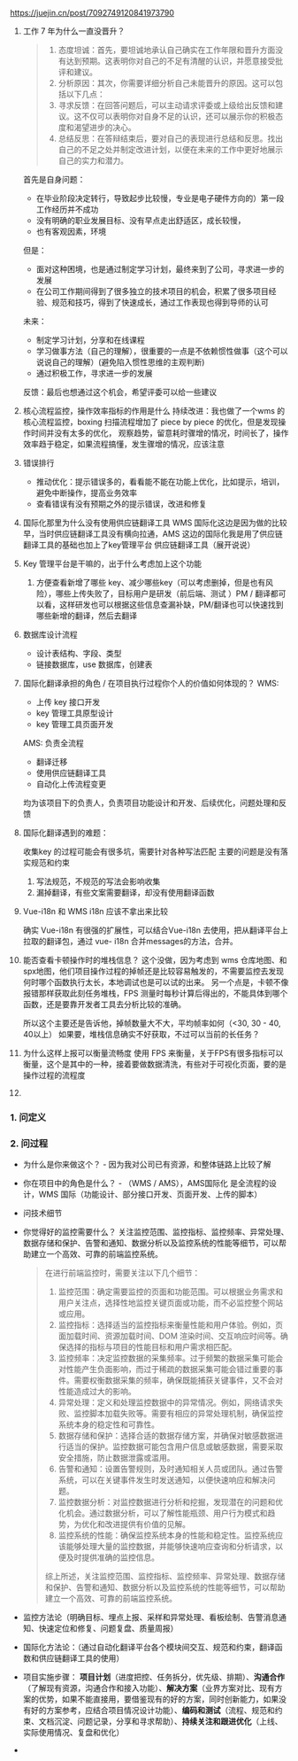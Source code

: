 https://juejin.cn/post/7092749120841973790

1. 工作 7 年为什么一直没晋升？

   > 1. 态度坦诚：首先，要坦诚地承认自己确实在工作年限和晋升方面没有达到预期。这表明你对自己的不足有清醒的认识，并愿意接受批评和建议。
   > 2. 分析原因：其次，你需要详细分析自己未能晋升的原因。这可以包括以下几点：
   > 3. 寻求反馈：在回答问题后，可以主动请求评委或上级给出反馈和建议。这不仅可以表明你对自身不足的认识，还可以展示你的积极态度和渴望进步的决心。
   > 4. 总结反思：在答辩结束后，要对自己的表现进行总结和反思。找出自己的不足之处并制定改进计划，以便在未来的工作中更好地展示自己的实力和潜力。

   首先是自身问题：

   - 在毕业阶段决定转行，导致起步比较慢，专业是电子硬件方向的）第一段工作经历并不成功
   - 没有明确的职业发展目标、没有早点走出舒适区，成长较慢，
   - 也有客观因素，环境

   但是：

   - 面对这种困境，也是通过制定学习计划，最终来到了公司，寻求进一步的发展
   - 在公司工作期间得到了很多独立的技术项目的机会，积累了很多项目经验、规范和技巧，得到了快速成长，通过工作表现也得到导师的认可

   未来：

   - 制定学习计划，分享和在线课程
   - 学习做事方法（自己的理解），很重要的一点是不依赖惯性做事（这个可以说说自己的理解）(避免陷入惯性思维的主观判断)
   - 通过积极工作，寻求进一步的发展

   反馈：最后也想通过这个机会，希望评委可以给一些建议

2. 核心流程监控，操作效率指标的作用是什么
   持续改进：我也做了一个wms 的核心流程监控，boxing 扫描流程增加了 piece by piece 的优化，但是发现操作时间并没有太多的优化，
   观察趋势，留意耗时骤增的情况，时间长了，操作效率趋于稳定，如果流程搞懂，发生骤增的情况，应该注意

3. 错误排行

   - 推动优化：提示错误多的，看看能不能在功能上优化，比如提示，培训，避免中断操作，提高业务效率
   - 查看错误有没有预期之外的提示错误，改进和修复

4. 国际化那里为什么没有使用供应链翻译工具
   WMS 国际化这边是因为做的比较早，当时供应链翻译工具没有横向拉通，AMS 这边的国际化我是用了供应链翻译工具的基础也加上了key管理平台
   供应链翻译工具（展开说说）

5. Key 管理平台是干嘛的，出于什么考虑加上这个功能

   1. 方便查看新增了哪些 key、减少哪些key（可以考虑删掉，但是也有风险），哪些上传失败了，目标用户是研发（前后端、测试 ）PM / 翻译都可以看，这样研发也可以根据这些信息查漏补缺，PM/翻译也可以快速找到哪些新增的翻译，然后去翻译

6. 数据库设计流程

   - 设计表结构、字段、类型
   - 链接数据库，use 数据库，创建表

7. 国际化翻译承担的角色 / 在项目执行过程你个人的价值如何体现的？
   WMS:

   - 上传 key 接口开发
   - key 管理工具原型设计
   - key 管理工具页面开发

   AMS: 负责全流程

   - 翻译迁移
   - 使用供应链翻译工具
   - 自动化上传流程变更

   均为该项目下的负责人，负责项目功能设计和开发、后续优化，问题处理和反馈

8. 国际化翻译遇到的难题：

   收集key 的过程可能会有很多坑，需要针对各种写法匹配 主要的问题是没有落实规范和约束

   1. 写法规范，不规范的写法会影响收集
   2. 漏掉翻译，有些文案需要翻译，却没有使用翻译函数

9. Vue-i18n 和 WMS i18n 应该不拿出来比较

   确实 Vue-i18n 有很强的扩展性，可以结合Vue-i18n 去使用，把从翻译平台上拉取的翻译包，通过 vue- i18n 合并messages的方法，合并。



10. 能否查看卡顿操作时的堆栈信息？
    这个没做，因为考虑到 wms 仓库地图、和 spx地图，他们项目操作过程的掉帧还是比较容易触发的，不需要监控去发现何时哪个函数执行太长，本地调试也是可以试的出来。
    另一个点是，卡顿不像报错那样获取此刻任务堆栈，FPS 测量时每秒计算后得出的，不能具体到哪个函数，还是要靠开发者工具去分析比较的准确。

    所以这个主要还是告诉他，掉帧数量大不大，平均帧率如何（<30, 30 - 40, 40以上）
    如果要，堆栈信息确实不好获取，不过可以当前的长任务？

11. 为什么这样上报可以衡量流畅度
    使用 FPS 来衡量，关于FPS有很多指标可以衡量，这个是其中的一种，接着要做数据清洗，有些对于可视化页面，要的是操作过程的流程度

12. 





### 1. 问定义

### 2. 问过程

- 为什么是你来做这个？  - 因为我对公司已有资源，和整体链路上比较了解

- 你在项目中的角色是什么？ - （WMS / AMS），AMS国际化 是全流程的设计，WMS 国际（功能设计、部分接口开发、页面开发、上传的脚本）

- 问技术细节

- 你觉得好的监控需要什么？
  关注监控范围、监控指标、监控频率、异常处理、数据存储和保护、告警和通知、数据分析以及监控系统的性能等细节，可以帮助建立一个高效、可靠的前端监控系统。

  > 在进行前端监控时，需要关注以下几个细节：
  >
  > 1. 监控范围：确定需要监控的页面和功能范围。可以根据业务需求和用户关注点，选择性地监控关键页面或功能，而不必监控整个网站或应用。
  > 2. 监控指标：选择适当的监控指标来衡量性能和用户体验。例如，页面加载时间、资源加载时间、DOM 渲染时间、交互响应时间等。确保选择的指标与项目的性能目标和用户需求相匹配。
  > 3. 监控频率：决定监控数据的采集频率。过于频繁的数据采集可能会对性能产生负面影响，而过于稀疏的数据采集可能会错过重要的事件。需要权衡数据采集的频率，确保既能捕获关键事件，又不会对性能造成过大的影响。
  > 4. 异常处理：定义和处理监控数据中的异常情况。例如，网络请求失败、监控脚本加载失败等。需要有相应的异常处理机制，确保监控系统本身的稳定性和可靠性。
  > 5. 数据存储和保护：选择合适的数据存储方案，并确保对敏感数据进行适当的保护。监控数据可能包含用户信息或敏感数据，需要采取安全措施，防止数据泄露或滥用。
  > 6. 告警和通知：设置告警规则，及时通知相关人员或团队。通过告警系统，可以在关键事件发生时发送通知，以便快速响应和解决问题。
  > 7. 监控数据分析：对监控数据进行分析和挖掘，发现潜在的问题和优化机会。通过数据分析，可以了解性能瓶颈、用户行为模式和趋势，为优化和改进提供有价值的见解。
  > 8. 监控系统的性能：确保监控系统本身的性能和稳定性。监控系统应该能够处理大量的监控数据，并能够快速响应查询和分析请求，以便及时提供准确的监控信息。
  >
  > 综上所述，关注监控范围、监控指标、监控频率、异常处理、数据存储和保护、告警和通知、数据分析以及监控系统的性能等细节，可以帮助建立一个高效、可靠的前端监控系统。

- 监控方法论（明确目标、埋点上报、采样和异常处理、看板绘制、告警消息通知、快速定位和修复、问题复盘、质量周报）

- 国际化方法论：（通过自动化翻译平台各个模块间交互、规范和约束，翻译函数和供应链翻译工具的使用）

- 项目实施步骤： **项目计划**（进度把控、任务拆分，优先级、排期）、**沟通合作**（了解现有资源，沟通合作和接入功能）、**解决方案**（业界方案对比、现有方案的优势，如果不能直接用，要借鉴现有的好的方案，同时创新能力，如果没有好的方案参考，应结合项目情况设计功能）、**编码和测试**（流程、规范和约束、文档沉淀、问题记录，分享和寻求帮助）、**持续关注和跟进优化**（上线、实际使用情况、复盘和优化）

- 

